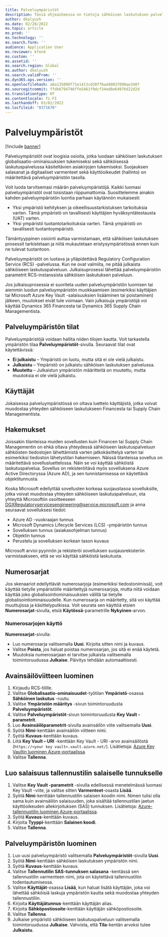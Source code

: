 ```yaml
---
title: Palveluympäristöt
description: Tässä ohjeaiheessa on tietoja sähköisen laskutuksen palveluympäristöistä ja siitä, miten ne määritetään.
author: dkalyuzh
ms.date: 02/28/2022
ms.topic: article
ms.prod: ''
ms.technology: ''
ms.search.form: ''
audience: Application User
ms.reviewer: kfend
ms.custom: ''
ms.assetid: ''
ms.search.region: Global
ms.author: dkalyuzh
ms.search.validFrom: ''
ms.dyn365.ops.version: ''
ms.openlocfilehash: a8a135098f71e1413cd20ff8ad4003f090ae3407
ms.sourcegitcommit: ffdb6794746ffe5461f9dcf34ed8e64976d22d2d
ms.translationtype: HT
ms.contentlocale: fi-FI
ms.lasthandoff: 03/02/2022
ms.locfileid: "8371670"
---
```

# <a name="service-environments"></a>Palveluympäristöt

[!include [banner](../includes/banner.md)]

Palveluympäristöt ovat loogisia osioita, jotka luodaan sähköisen laskutuksen globalisaatio-ominaisuuksien tukemiseksi sekä sähköisessä laskutuspalvelussa käsiteltävien asiakirjojen tukemiseksi. Suojauksen salasanat ja digitaaliset varmenteet sekä käyttöoikeudet (hallinto) on määritettävä palveluympäristön tasolla.

Voit luoda tarvitsemasi määrän palveluympäristöjä. Kaikki luomasi palveluympäristöt ovat toisistaan riippumattomia. Suosittelemme ainakin kahden palveluympäristön luontia parhaan käytännön mukaisesti:

- Yksi ympäristö kehityksen ja oikeellisuustarkistuksen tarkoituksia varten. Tämä ympäristö on tavallisesti käyttäjien hyväksyntätestausta (UAT) varten.
- Yksi ympäristö tuotantotarkoituksia varten. Tämä ympäristö on tavallisesti tuotantoympäristö.

Tämäntyyppinen osiointi auttaa varmistamaan, että sähköisen laskutuksen prosessit tarkistetaan ja niitä mukautetaan eristysympäristössä ennen kuin ne tulevat tuotantoon.

Palveluympäristöt on luotava ja ylläpidettävä Regulatory Configuration Service (RCS) -palvelussa. Kun ne ovat valmiita, ne pitää julkaista sähköiseen laskutuspalveluun. Julkaisuprosessi lähettää palveluympäristön parametrit RCS-instanssista sähköisen laskutuksen palveluun.

Jos julkaisuprosessia ei suoriteta uuden palveluympäristön luomisen tai aiemmin luodun palveluympäristön muokkaamisen (esimerkiksi käyttäjien tai Microsoft Azure Key Vault -salaisuuksien lisääminen tai poistaminen) jälkeen, muutokset eivät tule voimaan. Vain julkaisuja ympäristöjä voi käyttää Dynamics 365 Financesta tai Dynamics 365 Supply Chain Managementista.

## <a name="service-environment-statuses"></a>Palveluympäristön tilat

Palveluympäristöjä voidaan hallita niiden tilojen kautta. Voit tarkastella ympäristön tilaa **Palveluympäristöt**-sivulla. Seuraavat tilat ovat käytettävissä:

- **Ei julkaistu** – Ympäristö on luotu, mutta sitä ei ole vielä julkaistu.
- **Julkaistu** – Ympäristö on julkaistu sähköisen laskutuksen palvelussa.
- **Muutettu** – Julkaistun ympäristön määritteitä on muutettu, mutta muutoksia ei ole vielä julkaistu.

## <a name="users"></a>Käyttäjät

Jokaisessa palveluympäristössä on oltava luettelo käyttäjistä, jotka voivat muodostaa yhteyden sähköiseen laskutukseen Financesta tai Supply Chain Managementista.

## <a name="applications"></a>Hakemukset

Joissakin tilanteissa muiden sovellusten kuin Financen tai Supply Chain Managementin on ehkä oltava yhteydessä sähköiseen laskutuspalveluun sähköisten tiedostojen lähettämistä varten jatkokäsittelyä varten tai esimerkiksi tiedoston lähetystilan hakemiseen. Näissä tilanteissa sovellus on määritettävä sovellusluettelossa. Näin se voi käyttää sähköistä laskutuspalvelua. Sovellus on rekisteröitävä myös sovelluksena Azure Active Directoryssa (Azure AD), ja sen tunnistamisessa on käytettävä objektitunnusta. 

Koska Microsoft edellyttää sovellusten korkeaa suojaustasoa sovelluksille, jotka voivat muodostaa yhteyden sähköiseen laskutuspalveluun, ota yhteyttä Microsoftiin osoitteeseen <DGXRegulatoryservicesengineering@service.microsoft.com> ja anna seuraavat sovelluksesi tiedot:

- Azure AD -vuokraajan tunnus
- Microsoft Dynamics Lifecycle Services (LCS) -ympäristön tunnus
- Sovelluksen tunnus (asiakasohjelman tunnus)
- Objektin tunnus
- Perustelu ja sovelluksen korkean tason kuvaus

Microsoft arvioi pyynnön ja rekisteröi sovelluksen suojausrekisteriin varmistaakseen, että se voi käyttää sähköistä laskutusta.

## <a name="number-sequences"></a>Numerosarjat

Jos skenaariot edellyttävät numerosarjoja (esimerkiksi tiedostonimissä), voit käyttää tietylle ympäristölle määritettyjä numerosarjoja, mutta niitä voidaan käyttää joko globalisointiominaisuuksien välillä tai tietylle globalisointiominaisuudelle. Kun numerosarja on määritetty, sitä voi käyttää muuttujissa ja käsittelyputkissa. Voit seurata sen käyttöä etsien **Numerosarjat**-sivulla, etsiä **Käytössä**-parametrille **Nykyinen**-arvon.

### <a name="working-with-number-sequences"></a>Numerosarjojen käyttö
**Numerosarjat**-sivulla: 

- Luo numerosarja valitsemalla **Uusi**. Kirjoita sitten nimi ja kuvaus. 
- Valitse **Poista**, jos haluat poistaa numerosarjan, jos sitä ei enää käytetä.
- Muutoksia numerosarjaan ei tarvitse julkaista valitsemalla toimintoruudussa **Julkaise**. Päivitys tehdään automaattisesti.

## <a name="create-a-key-vault-reference"></a>Avainsäilöviitteen luominen

1. Kirjaudu RCS-tilille.
2. Valitse **Globalisaatio-ominaisuudet**-työtilan **Ympäristö**-osassa **Sähköinen laskutus** -ruutu.
3. Valitse **Ympäristön määritys** -sivun toimintoruudusta **Palveluympäristöt**.
4. Valitse **Palveluympäristöt**-sivun toimintoruudusta **Key Vault -parametrit**.
5. Luo **Avainsäilöparametrit**-sivulla avainsäilön viite valitsemalla **Uusi**.
6. Syötä **Nimi**-kenttään avainsäilön viitteen nimi.
7. Syötä **Kuvaus**-kenttään kuvaus.
8. Liitä **Key Vault – URI** -kenttään Key Vault - URI -arvo avainsäilöstä (`https://<your key vault>.vault.azure.net/`). Lisätietoja: [Azure Key Vaultin luominen Azure-portaalissa](e-invoicing-create-azure-key-vault-azure-portal.md).
9. Valitse **Tallenna**.
    
## <a name="create-a-secret-for-the-storage-account-secret-token"></a>Luo salaisuus tallennustilin salaiselle tunnukselle

1. Valitse **Key Vault -parametrit** -sivulla edellisessä menetelmässä luomasi Key Vault -viite, ja valitse sitten **Varmenteet**-osasta **Lisää**.
2. Syötä **Nimi**-kenttään tallennustilin salaisen koodin nimi. Nimen tulisi olla sama kuin avainsäilön salaisuuden, joka sisältää tallennustilan jaetun käyttöoikeuden allekirjoituksen (SAS) tunnuksen. Lisätietoja: [Azure-tallennustilin luominen Azure-portaalissa](e-invoicing-create-azure-storage-account-azure-portal.md). 
3. Syötä **Kuvaus**-kenttään kuvaus.
4. Kirjoita **Tyyppi**-kenttään **Salainen koodi**.
5. Valitse **Tallenna**.
    
## <a name="create-a-service-environment"></a>Palveluympäristön luominen

1. Luo uusi palveluympäristö valitsemalla **Palveluympäristöt**-sivulla **Uusi**.
2. Syötä **Nimi**-kenttään sähköisen laskutuksen ympäristön nimi.
3. Syötä **Kuvaus**-kenttään kuvaus.
4. Valitse **Tallennutilin SAS-tunnuksen salasana** -kentässä sen tallennustilin varmenteen nimi, jota on käytettävä tallennustiliin todentautumisessa.
5. Valitse **Käyttäjät**-osassa **Lisää**, kun haluat lisätä käyttäjän, joka voi lähettää sähköisiä laskuja ympäristön kautta sekä muodostaa yhteyden tallennustiliin.
6. Kirjoita **Käyttäjätunnus**-kenttään käyttäjän alias. 
7. Kirjoita **Sähköpostiosoite**-kenttään käyttäjän sähköpostiosoite.
8. Valitse **Tallenna**.
9. Julkaise ympäristö sähköiseen laskutuspalveluun valitsemalla toimintoruudussa **Julkaise**. Vahvista, että **Tila**-kentän arvoksi tulee **Julkaistu**.
